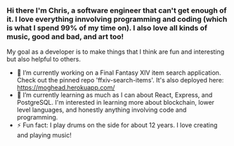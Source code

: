 ### Hi there I'm Chris, a software engineer that can't get enough of it. I love everything innvolving programming and coding (which is what I spend 99% of my time on). I also love all kinds of music, good and bad, and art too!
My goal as a developer is to make things that I think are fun and interesting but also helpful to others.

<!--
**Chris-Boyle-94/Chris-Boyle-94** is a ✨ _special_ ✨ repository because its `README.md` (this file) appears on your GitHub profile.
-->
- 🔭 I’m currently working on a Final Fantasy XIV item search application. Check out the pinned repo 'ffxiv-search-items'. It's also deployed here: https://moghead.herokuapp.com/
- 🌱 I’m currently learning as much as I can about React, Express, and PostgreSQL. I'm interested in learning more about blockchain, lower level languages, and honestly anything involving code and programming. 
- ⚡ Fun fact: I play drums on the side for about 12 years. I love creating and playing music!

